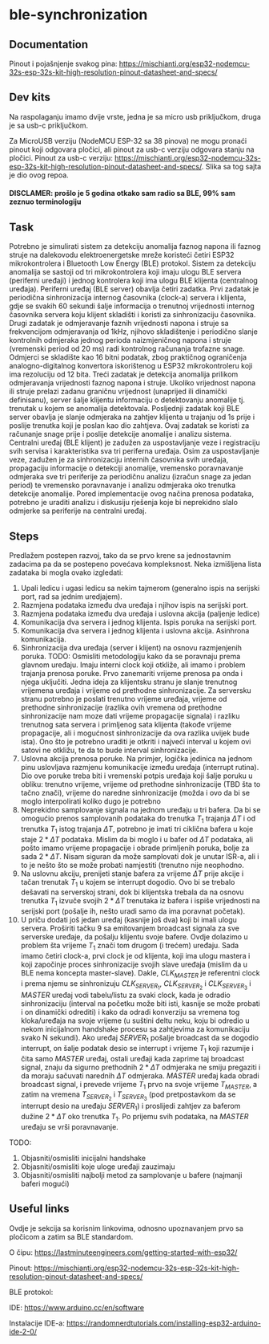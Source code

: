 # ble-synchronization

## Documentation

Pinout i pojašnjenje svakog pina: https://mischianti.org/esp32-nodemcu-32s-esp-32s-kit-high-resolution-pinout-datasheet-and-specs/

## Dev kits

Na raspolaganju imamo dvije vrste, jedna je sa micro usb priključkom, druga je sa usb-c priključkom. 

Za MicroUSB verziju (NodeMCU ESP-32 sa 38 pinova) ne mogu pronaći pinout koji odgovara pločici, ali pinout za usb-c verziju odgovara stanju na pločici. Pinout za usb-c verziju: https://mischianti.org/esp32-nodemcu-32s-esp-32s-kit-high-resolution-pinout-datasheet-and-specs/. Slika sa tog sajta je dio ovog repoa.


#### DISCLAMER: prošlo je 5 godina otkako sam radio sa BLE, 99% sam zeznuo terminologiju

## Task

Potrebno je simulirati sistem za detekciju anomalija faznog napona ili faznog struje na dalekovodu elektroenergetske mreže koristeći četiri ESP32 mikrokontrolera i Bluetooth Low Energy (BLE) protokol. Sistem za detekciju anomalija se sastoji od tri mikrokontrolera koji imaju ulogu BLE servera (periferni uređaji) i jednog kontrolera koji ima ulogu BLE klijenta (centralnog uređaja). Periferni uređaj (BLE server) obavlja četiri zadatka. Prvi zadatak je periodična sinhronizacija internog časovnika (clock-a) servera i klijenta, gdje se svakih 60 sekundi šalje informacija o trenutnoj vrijednosti internog časovnika servera koju klijent skladišti i koristi za sinhronizaciju časovnika. Drugi zadatak je odmjeravanje faznih vrijednosti napona i struje sa frekvencijom odmjeravanja od 1kHz, njihovo skladištenje i periodično slanje kontrolnih odmjeraka jednog perioda naizmjeničnog napona i struje (vremenski period od 20 ms) radi kontrolnog računanja trofazne snage. Odmjerci se skladište kao 16 bitni podatak, zbog praktičnog ograničenja analogno-digitalnog konvertora iskorištenog u ESP32 mikrokontroleru koji ima rezoluciju od 12 bita. Treći zadatak je detekcija anomalija prilikom odmjeravanja vrijednosti faznog napona i struje. Ukoliko vrijednost napona ili struje prelazi zadanu graničnu vrijednost (unaprijed ili dinamički definisanu), server šalje klijentu informaciju o detektovanju anomalije tj. trenutak u kojem se anomalija detektovala. Posljednji zadatak koji BLE server obavlja je slanje odmjeraka na zahtjev klijenta u trajanju od 1s prije i poslije trenutka koji je poslan kao dio zahtjeva. Ovaj zadatak se koristi za računanje snage  prije i poslije detekcije anomalije i analizu sistema. Centralni uređaj (BLE klijent) je zadužen za uspostavljanje veze i registraciju svih servisa i karakteristika sva tri periferna uređaja. Osim za uspostavljanje veze, zadužen je za sinhronizaciju internih časovnika svih uređaja, propagaciju informacije o detekciji anomalije, vremensko poravnavanje odmjeraka sve tri periferije za periodičnu analizu (izračun snage za jedan period) te vremensko poravnavanje i analizu odmjeraka oko trenutka detekcije anomalije.
Pored implementacije ovog načina prenosa podataka, potrebno je uraditi analizu i diskusiju rješenja koje bi neprekidno slalo odmjerke sa periferije na centralni uređaj.

## Steps

Predlažem postepen razvoj, tako da se prvo krene sa jednostavnim zadacima pa da se postepeno povećava kompleksnost. Neka izmišljena lista zadataka bi mogla ovako izgledati: 

1. Upali ledicu i ugasi ledicu sa nekim tajmerom (generalno ispis na serijski port, rad sa jednim uredjajem).
2. Razmjena podataka između dva uređaja i njihov ispis na serijski port.
3. Razmjena podataka između dva uređaja i uslovna akcija (paljenje ledice)
4. Komunikacija dva servera i jednog klijenta. Ispis poruka na serijski port.
5. Komunikacija dva servera i jednog klijenta i uslovna akcija. Asinhrona komunikacija.
6. Sinhronizacija dva uređaja (server i klijent) na osnovu razmjenjenih poruka. TODO: Osmisliti metodologiju kako da se poravnaju prema glavnom uređaju. Imaju interni clock koji otkliže, ali imamo i problem trajanja prenosa poruke. Prvo zanemariti vrijeme prenosa pa onda i njega uključiti. Jedna ideja za klijentsku stranu je slanje trenutnog vrijemena uređaja i vrijeme od prethodne sinhronizacije. Za serversku stranu potrebno je poslati trenutno vrijeme uređaja, vrijeme od prethodne sinhronizacije (razlika ovih vremena od prethodne sinhronizacije nam moze dati vrijeme propagacije signala) i razliku trenutnog sata servera i primljenog sata klijenta (takođe vrijeme propagacije, ali i mogućnost sinhronizacije da ova razlika uvijek bude ista). Ono što je potrebno uraditi je otkriti i najveći interval u kojem ovi satovi ne otkližu, te da to bude interval sinhronizacije. 
7. Uslovna akcija prenosa poruke. Na primjer, logička jedinica na jednom pinu uslovljava razmjenu komunikacije između uređaja (interrupt rutina). Dio ove poruke treba biti i vremenski potpis uređaja koji šalje poruku u obliku: trenutno vrijeme, vrijeme od prethodne sinhronizacije (TBD šta to tačno znači), vrijeme do naredne sinhronizacije (možda i ovo da bi se moglo interpolirati koliko dugo je potrebno
8. Neprekidno samplovanje signala na jednom uređaju u tri bafera. Da bi se omogućio prenos samplovanih podataka do trenutka $T_{1}$ trajanja $\Delta T$ i od trenutka $T_{1}$ istog trajanja $\Delta T$, potrebno je imati tri ciklična bafera u koje staje $2 * \Delta T$ podataka. Mislim da bi moglo i u bafer od $\Delta T$ podataka, ali pošto imamo vrijeme propagacije i obrade primljenih poruka, bolje za sada $2 * \Delta T$. Nisam siguran da može samplovati dok je unutar ISR-a, ali i to je nešto što se može probati namjestiti (trenutno nije neophodno.
9. Na uslovnu akciju, prenijeti stanje bafera za vrijeme $\Delta T$ prije akcije i tačan trenutak $T_{1}$ u kojem se interrupt dogodio. Ovo bi se trebalo dešavati na serverskoj strani, dok bi klijentska trebala da na osnovu trenutka $T_{1}$ izvuče svojih $2 * \Delta T$ trenutaka iz bafera i ispiše vrijednosti na serijski port (pošalje ih, nešto uradi samo da ima poravnat početak).
10. U priču dodati još jedan uređaj (kasnije još dva) koji bi imali ulogu servera. Proširiti tačku 9 sa emitovanjem broadcast signala za sve serverske uređaje, da pošalju klijentu svoje bafere. Ovdje dolazimo u problem šta vrijeme $T_{1}$ znači tom drugom (i trećem) uređaju. Sada imamo četiri clock-a, prvi clock je od klijenta, koji ima ulogu mastera i koji započinje proces sinhronizacije svojih slave uređaja (mislim da u BLE nema koncepta master-slave). Dakle, $CLK_{MASTER}$ je referentni clock i prema njemu se sinhronizuju $CLK_{SERVER_1}$, $CLK_{SERVER_2}$ i $CLK_{SERVER_3}$ i $MASTER$ uređaj vodi tabelu/listu za svaki clock, kada je odradio sinhronizaciju (interval na početku može biti isti, kasnije se može probati i on dinamički odrediti) i kako da odradi konverziju sa vremena tog kloka/uređaja na svoje vrijeme (u suštini deltu neku, koju bi odredio u nekom inicijalnom handshake procesu sa zahtjevima za komunikaciju svako N sekundi). Ako uređaj $SERVER_1$ pošalje broadcast da se dogodio interrupt, on šalje podatak desio se interrupt i vrijeme $T_{1}$ koji razumije i čita samo $MASTER$ uređaj, ostali uređaji kada zaprime taj broadcast signal, znaju da sigurno prethodnih $2 * \Delta T$ odmjeraka ne smiju pregaziti i da moraju sačuvati narednih $\Delta T$ odmjeraka. $MASTER$ uređaj kada obradi broadcast signal, i prevede vrijeme $T_{1}$ prvo na svoje vrijeme $T_{MASTER}$, a zatim na vremena $T_{SERVER_2}$ i $T_{SERVER_3}$ (pod pretpostavkom da se interrupt desio na uređaju $SERVER_1$) i proslijedi zahtjev za baferom dužine $2 * \Delta T$ oko trenutka $T_{1}$. Po prijemu svih podataka, na $MASTER$ uređaju se vrši poravnavanje.


TODO:

1. Objasniti/osmisliti inicijalni handshake
2. Objasniti/osmisliti koje uloge uređaji zauzimaju
3. Objasniti/osmisliti najbolji metod za samplovanje u bafere (najmanji baferi mogući)

## Useful links

Ovdje je sekcija sa korisnim linkovima, odnosno upoznavanjem prvo sa pločicom a zatim sa BLE standardom.

O čipu: https://lastminuteengineers.com/getting-started-with-esp32/

Pinout: https://mischianti.org/esp32-nodemcu-32s-esp-32s-kit-high-resolution-pinout-datasheet-and-specs/

BLE protokol: 

IDE: https://www.arduino.cc/en/software

Instalacije IDE-a: https://randomnerdtutorials.com/installing-esp32-arduino-ide-2-0/


